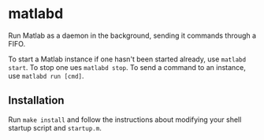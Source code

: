 # matlabd
Run Matlab as a daemon in the background, sending it commands through a FIFO.

To start a Matlab instance if one hasn't been started already, use `matlabd start`. To stop one ues `matlabd stop`.
To send a command to an instance, use `matlabd run [cmd]`.

## Installation

Run `make install` and follow the instructions about modifying your shell startup script and `startup.m`.
